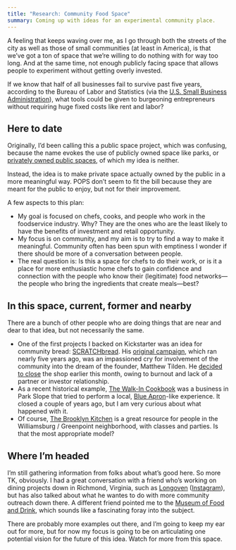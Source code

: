 ```yaml
---
title: "Research: Community Food Space"
summary: Coming up with ideas for an experimental community place.
---
```


A feeling that keeps waving over me, as I go through both the streets of the city as well as those of small communities (at least in America), is that we’ve got a ton of space that we’re willing to do nothing with for way too long. And at the same time, not enough publicly facing space that allows people to experiment without getting overly invested.

If we know that half of all businesses fail to survive past five years, according to the Bureau of Labor and Statistics (via the [U.S. Small Business Administration][sba]), what tools could be given to burgeoning entrepreneurs without requiring huge fixed costs like rent and labor?

## Here to date

Originally, I’d been calling this a public space project, which was confusing, because the name evokes the use of publicly owned space like parks, or [privately owned public spaces][pops], of which my idea is neither.

Instead, the idea is to make private space actually owned by the public in a more meaningful way. POPS don’t seem to fit the bill because they are meant for the public to enjoy, but not for their improvement.

[pops]: http://apops.mas.org
[pops-2000]: http://www.nytimes.com/2000/10/15/realestate/public-realm-private-property-new-study-identifies-rates-hundreds-spaces-that.html
[pops-2015]: http://www.nytimes.com/2015/09/08/nyregion/unwelcome-mat-is-out-at-some-of-new-yorks-privately-owned-public-spaces.html?_r=1
[sba]: https://www.sba.gov/

A few aspects to this plan:

- My goal is focused on chefs, cooks, and people who work in the foodservice industry. Why? They are the ones who are the least likely to have the benefits of investment and retail opportunity.
- My focus is on community, and my aim is to try to find a way to make it meaningful. Community often has been spun with emptiness I wonder if there should be more of a conversation between people.
- The real question is: Is this a space for chefs to do their work, or is it a place for more enthusiastic home chefs to gain confidence and connection with the people who know their (legitimate) food networks—the people who bring the ingredients that create meals—best?

## In this space, current, former and nearby

There are a bunch of other people who are doing things that are near and dear to that idea, but not necessarily the same.

- One of the first projects I backed on Kickstarter was an idea for community bread: [SCRATCHbread][]. His [original campaign][kickstarter-campaign], which ran nearly five years ago, was an impassioned cry for involvement of the community into the dream of the founder, Matthew Tilden. He [decided to close][email-to-folks] the shop earlier this month, owing to burnout and lack of a partner or investor relationship.
- As a recent historical example, [The Walk-In Cookbook][twic] was a business in Park Slope that tried to perform a local, [Blue Apron][]-like experience. It closed a couple of years ago, but I am very curious about what happened with it.
- Of course, [The Brooklyn Kitchen][] is a great resource for people in the Williamsburg / Greenpoint neighborhood, with classes and parties. Is that the most appropriate model?

[SCRATCHbread]: http://scratchbread.com
[kickstarter-campaign]: https://www.kickstarter.com/projects/1105420724/dough
[email-to-folks]: http://us10.campaign-archive2.com/?u=89ac6db4e0cd97c69902fca83&id=e2b99a855e
[twic]: http://www.heresparkslope.com/home/2014/2/17/closed-for-business-the-walk-in-cookbook-72-7th-avenue.html
[Blue Apron]: https://www.blueapron.com/
[The Brooklyn Kitchen]: http://www.thebrooklynkitchen.com

## Where I’m headed

I’m still gathering information from folks about what’s good here. So more TK, obviously. I had a great conversation with a friend who’s working on dining projects down in Richmond, Virginia, such as [Longoven][] ([Instagram][longoven IG]), but has also talked about what he wantes to do with more community outreach down there. A different friend pointed me to the [Museum of Food and Drink][mofad], which sounds like a fascinating foray into the subject.

[Longoven]: http://www.longovenrva.com/
[longoven IG]: https://instagram.com/longovenrva/
[mofad]: http://www.mofad.org

There are probably more examples out there, and I’m going to keep my ear out for more, but for now my focus is going to be on articulating one potential vision for the future of this idea. Watch for more from this space.
